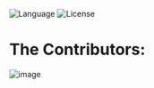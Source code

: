 ![Language](https://img.shields.io/badge/language-Python%20-blue.svg)
![License](https://img.shields.io/badge/License-MIT%20-red.svg)

# The Contributors:
![image](https://user-images.githubusercontent.com/58489322/214192156-cd263d63-058f-4dc1-9ee9-3bd5e005db39.png)
